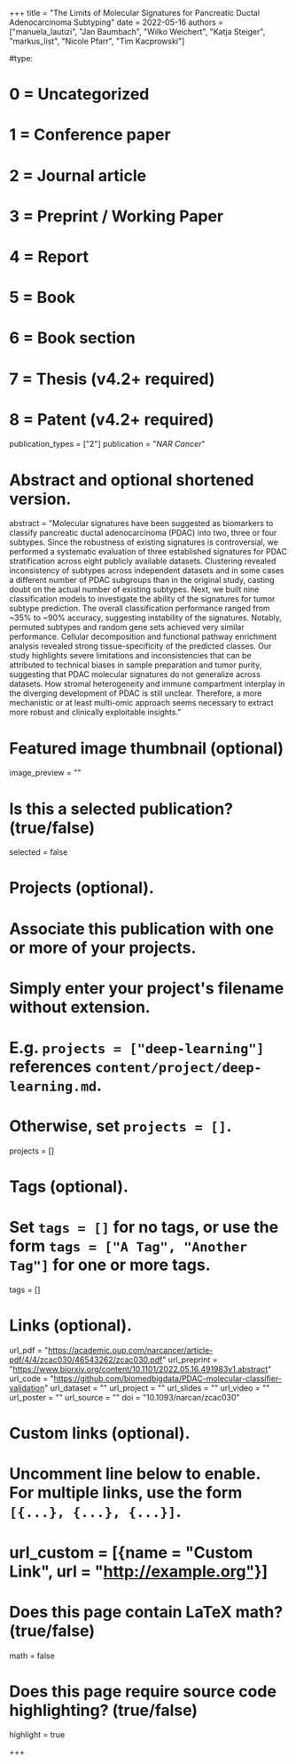 +++
title = "The Limits of Molecular Signatures for Pancreatic Ductal Adenocarcinoma Subtyping"
date = 2022-05-16
authors = ["manuela_lautizi", "Jan Baumbach", "Wilko Weichert", "Katja Steiger", "markus_list", "Nicole Pfarr", "Tim Kacprowski"]

#type:
#    0 = Uncategorized
#    1 = Conference paper
#    2 = Journal article
#    3 = Preprint / Working Paper
#    4 = Report
#    5 = Book
#    6 = Book section
#    7 = Thesis (v4.2+ required)
#    8 = Patent (v4.2+ required)
publication_types = ["2"]
publication = "*NAR Cancer*"

# Abstract and optional shortened version.
abstract = "Molecular signatures have been suggested as biomarkers to classify pancreatic ductal adenocarcinoma (PDAC) into two, three or four subtypes. Since the robustness of existing signatures is controversial, we performed a systematic evaluation of three established signatures for PDAC stratification across eight publicly available datasets. Clustering revealed inconsistency of subtypes across independent datasets and in some cases a different number of PDAC subgroups than in the original study, casting doubt on the actual number of existing subtypes. Next, we built nine classification models to investigate the ability of the signatures for tumor subtype prediction. The overall classification performance ranged from ~35% to ~90% accuracy, suggesting instability of the signatures. Notably, permuted subtypes and random gene sets achieved very similar performance. Cellular decomposition and functional pathway enrichment analysis revealed strong tissue-specificity of the predicted classes. Our study highlights severe limitations and inconsistencies that can be attributed to technical biases in sample preparation and tumor purity, suggesting that PDAC molecular signatures do not generalize across datasets. How stromal heterogeneity and immune compartment interplay in the diverging development of PDAC is still unclear. Therefore, a more mechanistic or at least multi-omic approach seems necessary to extract more robust and clinically exploitable insights."

# Featured image thumbnail (optional)
image_preview = ""

# Is this a selected publication? (true/false)
selected = false

# Projects (optional).
#   Associate this publication with one or more of your projects.
#   Simply enter your project's filename without extension.
#   E.g. `projects = ["deep-learning"]` references `content/project/deep-learning.md`.
#   Otherwise, set `projects = []`.
projects = []

# Tags (optional).
#   Set `tags = []` for no tags, or use the form `tags = ["A Tag", "Another Tag"]` for one or more tags.
tags = []

# Links (optional).
url_pdf = "https://academic.oup.com/narcancer/article-pdf/4/4/zcac030/46543262/zcac030.pdf"
url_preprint = "https://www.biorxiv.org/content/10.1101/2022.05.16.491983v1.abstract"
url_code = "https://github.com/biomedbigdata/PDAC-molecular-classifier-validation"
url_dataset = ""
url_project = ""
url_slides = ""
url_video = ""
url_poster = ""
url_source = ""
doi = "10.1093/narcan/zcac030"

# Custom links (optional).
#   Uncomment line below to enable. For multiple links, use the form `[{...}, {...}, {...}]`.
# url_custom = [{name = "Custom Link", url = "http://example.org"}]

# Does this page contain LaTeX math? (true/false)
math = false

# Does this page require source code highlighting? (true/false)
highlight = true

+++
